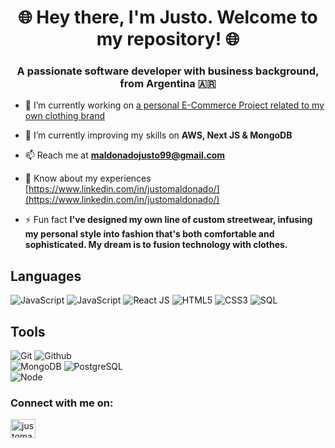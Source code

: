 <h1 align="center">🌐 Hey there, I'm Justo. Welcome to my repository! 🌐 </h1>
<h3 align="center">A passionate software developer with business background, from Argentina 
🇦🇷</h3>

- 🔭 I’m currently working on [a personal E-Commerce Project related to my own clothing brand](https://trashtalktm.com/)

- 🌱 I’m currently improving my skills on **AWS, Next JS & MongoDB**

- 📫 Reach me at **maldonadojusto99@gmail.com**

- 📄 Know about my experiences [https://www.linkedin.com/in/justomaldonado/](https://www.linkedin.com/in/justomaldonado/)

- ⚡ Fun fact **I've designed my own line of custom streetwear, infusing my personal style into fashion that's both comfortable and sophisticated. My dream is to fusion technology with clothes.**


## Languages

![JavaScript](https://img.shields.io/badge/-JavaScript-000000?style=flat&logo=javascript)
![JavaScript](https://shields.io/badge/TypeScript-000000?style=flat&logo=TypeScript)
![React JS](https://img.shields.io/badge/-ReactJs-000000?style=flat&logo=react)
![HTML5](https://img.shields.io/badge/-HTML5-000000?style=flat&logo=html5)
![CSS3](https://img.shields.io/badge/-CSS-000000?style=flat&logo=css3)
![SQL](https://img.shields.io/badge/-SQL-000000?style=flat&logo=mysql)

## Tools

![Git](https://img.shields.io/badge/-Git-000000?style=flat&logo=git)
![Github](https://img.shields.io/badge/-Github-000000?style=flat&logo=github) <br />
![MongoDB](https://img.shields.io/badge/-MongoDB-000000?style=flat&logo=mongodb)
![PostgreSQL](https://img.shields.io/badge/-PostgreSQL-000000?style=flat&logo=postgresql) <br />
![Node](https://img.shields.io/badge/-Node-000000?style=flat&logo=node.js) <br />

<h3 align="left">Connect with me on:</h3>
<p align="left">
<a href="https://linkedin.com/in/justomaldonado" target="blank"><img align="center" src="https://raw.githubusercontent.com/rahuldkjain/github-profile-readme-generator/master/src/images/icons/Social/linked-in-alt.svg" alt="justomaldonado" height="30" width="40" /></a>
</p>



